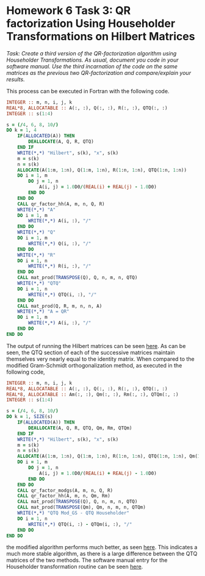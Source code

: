 # Homework 6 Task 3: QR factorization Using Householder Transformations on Hilbert Matrices

*Task: Create a third version of the QR-factorization algorithm using Householder Transformations. As usual, document you code in your software manual. Use the third incarnation of the code on the same matrices as the previous two QR-factorization and compare/explain your results.*

This process can be executed in Fortran with the following code.

```fortran
INTEGER :: m, n, i, j, k
REAL*8, ALLOCATABLE :: A(:, :), Q(:, :), R(:, :), QTQ(:, :)
INTEGER :: s(1:4)

s = (/4, 6, 8, 10/)
DO k = 1, 4
	IF(ALLOCATED(A)) THEN
		DEALLOCATE(A, Q, R, QTQ)
	END IF
	WRITE(*,*) "Hilbert", s(k), "x", s(k)
	m = s(k)
	n = s(k)
	ALLOCATE(A(1:m, 1:n), Q(1:m, 1:n), R(1:n, 1:n), QTQ(1:n, 1:n))
	DO i = 1, m
		DO j = 1, n
			A(i, j) = 1.0D0/(REAL(i) + REAL(j) - 1.0D0)
		END DO
	END DO
	CALL qr_factor_hh(A, m, n, Q, R)
	WRITE(*,*) "A"
	DO i = 1, m
		WRITE(*,*) A(i, :), "/"
	END DO
	WRITE(*,*) "Q"
	DO i = 1, m
		WRITE(*,*) Q(i, :), "/"
	END DO
	WRITE(*,*) "R"
	DO i = 1, n
		WRITE(*,*) R(i, :), "/"
	END DO
	CALL mat_prod(TRANSPOSE(Q), Q, n, m, n, QTQ)
	WRITE(*,*) "QTQ"
	DO i = 1, n
		WRITE(*,*) QTQ(i, :), "/"
	END DO
	CALL mat_prod(Q, R, m, n, n, A)
	WRITE(*,*) "A = QR"
	DO i = 1, m
		WRITE(*,*) A(i, :), "/"
	END DO
END DO
```



The output of running the Hilbert matrices can be seen [here](./HilbertHouseholderQR.txt). As can be seen, the QTQ section of each of the successive matrices maintain themselves very nearly equal to the identity matrix. When compared to the modified Gram-Schmidt orthogonalization method, as executed in the following code,

```fortran
INTEGER :: m, n, i, j, k
REAL*8, ALLOCATABLE :: A(:, :), Q(:, :), R(:, :), QTQ(:, :)
REAL*8, ALLOCATABLE :: Am(:, :), Qm(:, :), Rm(:, :), QTQm(:, :)
INTEGER :: s(1:4)

s = (/4, 6, 8, 10/)
DO k = 1, SIZE(s)
	IF(ALLOCATED(A)) THEN
		DEALLOCATE(A, Q, R, QTQ, Qm, Rm, QTQm)
	END IF
	WRITE(*,*) "Hilbert", s(k), "x", s(k)
	m = s(k)
	n = s(k)
	ALLOCATE(A(1:m, 1:n), Q(1:m, 1:n), R(1:n, 1:n), QTQ(1:n, 1:n), Qm(1:m, 1:n), Rm(1:n, 1:n), QTQm(1:n, 1:n))
	DO i = 1, m
		DO j = 1, n
			A(i, j) = 1.0D0/(REAL(i) + REAL(j) - 1.0D0)
		END DO
	END DO
	CALL qr_factor_modgs(A, m, n, Q, R)
	CALL qr_factor_hh(A, m, n, Qm, Rm)
	CALL mat_prod(TRANSPOSE(Q), Q, n, m, n, QTQ)
	CALL mat_prod(TRANSPOSE(Qm), Qm, n, m, n, QTQm)
	WRITE(*,*) "QTQ Mod_GS - QTQ Householder"
	DO i = 1, n
		WRITE(*,*) QTQ(i, :) - QTQm(i, :), "/"
	END DO
END DO
```

the modified algorithm performs much better, as seen [here](./HilbertModHouseDiff.txt). This indicates a much more stable algorithm, as there is a large difference between the QTQ matrices of the two methods. The software manual entry for the Householder transformation routine can be seen [here](./Software_Manual/qr_factor_hh.md).